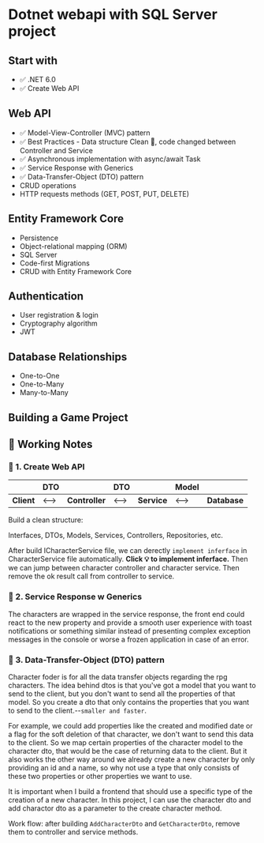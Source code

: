 # Dotnet webapi with SQL Server project

## Start with

- ✅ .NET 6.0
- ✅ Create Web API

## Web API

- ✅ Model-View-Controller (MVC) pattern
- ✅ Best Practices - Data structure Clean 🧹, code changed between Controller and Service
- ✅ Asynchronous implementation with async/await Task
- ✅ Service Response with Generics
- ✅ Data-Transfer-Object (DTO) pattern
- CRUD operations
- HTTP requests methods (GET, POST, PUT, DELETE)

## Entity Framework Core

- Persistence
- Object-relational mapping (ORM)
- SQL Server
- Code-first Migrations
- CRUD with Entity Framework Core

## Authentication

- User registration & login
- Cryptography algorithm
- JWT

## Database Relationships

- One-to-One
- One-to-Many
- Many-to-Many

## Building a Game Project

## 🔰 Working Notes

### 📌 1. Create Web API

|            | DTO  |                | DTO  |             | Model |              |
| ---------- | ---- | -------------- | ---- | ----------- | ----- | ------------ |
| **Client** | <--> | **Controller** | <--> | **Service** | <-->  | **Database** |

Build a clean structure:

Interfaces, DTOs, Models, Services, Controllers, Repositories, etc.

After build ICharacterService file, we can derectly `implement inferface` in CharacterService file automatically. **Click 💡 to implement inferface.** Then we can jump between character controller and character service. Then remove the ok result call from controller to service.

### 📌 2. Service Response w Generics

The characters are wrapped in the service response, the front end could react to the new property and provide a smooth user experience with toast notifications or something similar instead of presenting complex exception messages in the console or worse a frozen application in case of an error.

### 📌 3. Data-Transfer-Object (DTO) pattern

Character foder is for all the data transfer objects regarding the rpg characters. The idea behind dtos is that you've got a model that you want to send to the client, but you don't want to send all the properties of that model. So you create a dto that only contains the properties that you want to send to the client.--`smaller and faster`.

For example, we could add properties like the created and modified date or a flag for the soft deletion of that character, we don't want to send this data to the client. So we map certain properties of the character model to the character dto, that would be the case of returning data to the client. But it also works the other way around we already create a new character by only providing an id and a name, so why not use a type that only consists of these two properties or other properties we want to use.

It is important when I build a frontend that should use a specific type of the creation of a new character. In this project, I can use the character dto and add charactor dto as a parameter to the create character method.

Work flow: after building `AddCharacterDto` and `GetCharacterDto`, remove them to controller and service methods.
